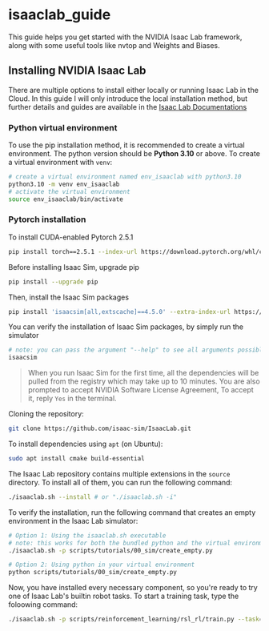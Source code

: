 # isaaclab_guide

This guide helps you get started with the NVIDIA Isaac Lab framework, along with some useful tools like nvtop and Weights and Biases.

## Installing NVIDIA Isaac Lab

There are multiple options to install either locally or running Isaac Lab in the Cloud. In this guide I will only introduce the local installation method, but further details and guides are available in the [Isaac Lab Documentations](https://isaac-sim.github.io/IsaacLab/main/index.html)

### Python virtual environment 

To use the pip installation method, it is recommended to create a virtual environment. The python version should be **Python 3.10** or above.
To create a virtual environment with `venv`:
```bash
# create a virtual environment named env_isaaclab with python3.10
python3.10 -m venv env_isaaclab
# activate the virtual environment
source env_isaaclab/bin/activate
```
### Pytorch installation

To install CUDA-enabled Pytorch 2.5.1

```bash
pip install torch==2.5.1 --index-url https://download.pytorch.org/whl/cu118
```

Before installing Isaac Sim, upgrade pip

```bash
pip install --upgrade pip
```

Then, install the Isaac Sim packages
```bash
pip install 'isaacsim[all,extscache]==4.5.0' --extra-index-url https://pypi.nvidia.com
```

You can verify the installation of Isaac Sim packages, by simply run the simulator
```bash
# note: you can pass the argument "--help" to see all arguments possible.
isaacsim
```

> When you run Isaac Sim for the first time, all the dependencies will be pulled from the registry which may take up to 10 minutes. You are also prompted to accept NVIDIA Software License Agreement, To accept it, reply `Yes` in the terminal.

Cloning the repository:
```bash
git clone https://github.com/isaac-sim/IsaacLab.git
```

To install dependencies using `apt` (on Ubuntu):
```bash
sudo apt install cmake build-essential
```

The Isaac Lab repository contains multiple extensions in the `source` directory. To install all of them, you can run the following command:
```bash
./isaaclab.sh --install # or "./isaaclab.sh -i"
```

To verify the installation, run the following command that creates an empty environment in the Isaac Lab simulator:
```bash
# Option 1: Using the isaaclab.sh executable
# note: this works for both the bundled python and the virtual environment
./isaaclab.sh -p scripts/tutorials/00_sim/create_empty.py

# Option 2: Using python in your virtual environment
python scripts/tutorials/00_sim/create_empty.py
```

Now, you have installed every necessary component, so you're ready to try one of Isaac Lab's builtin robot tasks. To start a training task, type the foloowing command:
```bash
./isaaclab.sh -p scripts/reinforcement_learning/rsl_rl/train.py --task=Isaac-Ant-v0 --headless
```